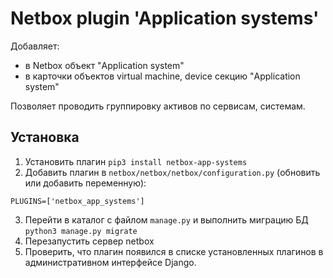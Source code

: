 # Netbox plugin 'Application systems'

Добавляет:
- в Netbox объект "Application system"
- в карточки объектов virtual machine, device секцию "Application system"

Позволяет проводить группировку активов по сервисам, системам. 

## Установка

1. Установить плагин `pip3 install netbox-app-systems`
2. Добавить плагин в `netbox/netbox/netbox/configuration.py` (обновить или добавить переменную):

```
PLUGINS=['netbox_app_systems']
```

3. Перейти в каталог с файлом `manage.py` и выполнить миграцию БД `python3 manage.py migrate`
4. Перезапустить сервер netbox
5. Проверить, что плагин появился в списке установленных плагинов в административном интерфейсе Django.

